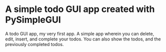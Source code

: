 # A simple todo GUI app created with PySimpleGUI
A todo GUI app, my very first app. A simple app wherein you can delete, edit, insert, and complete your todos. You can also show the todos, and the previously completed todos.
